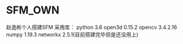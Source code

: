 # SFM_OWN
赵逸彬个人搭建SFM
采用库：
python 3.6
open3d 0.15.2
opencv 3.4.2.16
numpy 1.19.3
networkx 2.5.1(目前搭建完毕但是还没用上)
